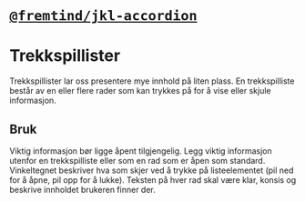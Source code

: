 # [`@fremtind/jkl-accordion`](https://fremtind.github.io/jokul/components/accordion/)

# Trekkspillister
Trekkspillister lar oss presentere mye innhold på liten plass. En trekkspilliste består av en eller flere rader som kan trykkes på for å vise eller skjule informasjon.

## Bruk
Viktig informasjon bør ligge åpent tilgjengelig. Legg viktig informasjon utenfor en trekkspilliste eller som en rad som er åpen som standard. Vinkeltegnet beskriver hva som skjer ved å trykke på listeelementet (pil ned for å åpne, pil opp for å lukke). Teksten på hver rad skal være klar, konsis og beskrive innholdet brukeren finner der.
